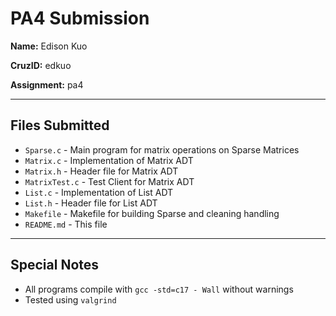 # PA4 Submission
**Name:** Edison Kuo  

**CruzID:** edkuo  

**Assignment:** pa4

---

## Files Submitted 

- `Sparse.c` - Main program for matrix operations on Sparse Matrices 
- `Matrix.c` - Implementation of Matrix ADT
- `Matrix.h` - Header file for Matrix ADT
- `MatrixTest.c` - Test Client for Matrix ADT
- `List.c` - Implementation of List ADT
- `List.h` - Header file for List ADT
- `Makefile` - Makefile for building Sparse and cleaning handling
- `README.md` - This file

---


## Special Notes

- All programs compile with `gcc -std=c17 - Wall` without warnings
- Tested using `valgrind` 
